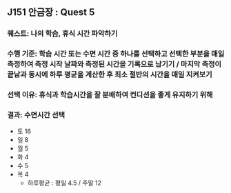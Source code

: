 ## J151 안금장 : Quest 5
### 퀘스트: 나의 학습, 휴식 시간 파악하기
### 수행 기준: 학습 시간 또는 수면 시간 중 하나를 선택하고 선택한 부분을 매일 측정하여 측정 시작 날짜와 측정된 시간을 기록으로 남기기 / 마지막 측정이 끝남과 동시에 하루 평균을 계산한 후 최소 절반의 시간을 매일 지켜보기
### 선택 이유: 휴식과 학습시간을 잘 분배하여 컨디션을 좋게 유지하기 위해
### 결과: 수면시간 선택
- 토 16
- 일 8
- 월 5
- 화 4
- 수 5
- 목 4
  - 하루평균 : 평일 4.5 / 주말 12
